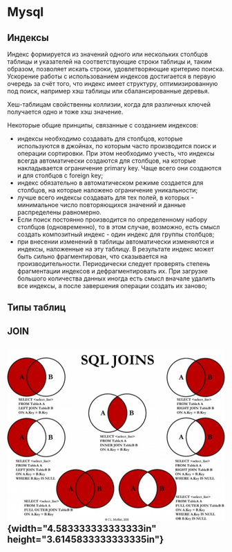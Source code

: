 # Mysql

## Индексы

Индекс формируется из значений одного или нескольких столбцов таблицы и указателей на соответствующие строки таблицы и, таким образом, позволяет искать строки, удовлетворяющие критерию поиска. Ускорение работы с использованием индексов достигается в первую очередь за счёт того, что индекс имеет структуру, оптимизированную под поиск, например хэш таблицы или сбалансированные деревья.

Хеш-таблицам свойственны коллизии, когда для различных ключей получается одно и тоже хэш значение.

Некоторые общие принципы, связанные с созданием индексов:

- индексы необходимо создавать для столбцов, которые используются в джойнах, по которым часто производится поиск и операции сортировки. При этом необходимо учесть, что индексы всегда автоматически создаются для столбцов, на которые накладывается ограничение primary key. Чаще всего они создаются и для столбцов с foreign key;
- индекс обязательно в автоматическом режиме создается для столбцов, на которые наложено ограничение уникальности;
- лучше всего индексы создавать для тех полей, в которых - минимальное число повторяющихся значений и данные распределены равномерно.
- Если поиск постоянно производится по определенному набору столбцов (одновременно), то в этом случае, возможно, есть смысл создать композитный индекс - один индекс для группы столбцов;
- при внесении изменений в таблицы автоматически изменяются и индексы, наложенные на эту таблицу. В результате индекс может быть сильно фрагментирован, что сказывается на производительности. Периодически следует проверять степень фрагментации индексов и дефрагментировать их. При загрузке большого количества данных иногда есть смысл вначале удалить все индексы, а после завершения операции создать их заново;

## Типы таблиц

##  

##  

##  

##  

##  

##  JOIN

## ![](media/image6.jpeg){width="4.583333333333333in" height="3.6145833333333335in"}

# 